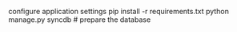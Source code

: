 

configure application settings
pip install -r requirements.txt
python manage.py syncdb # prepare the database
